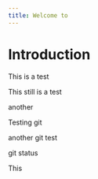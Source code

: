 ```yaml
---
title: Welcome to 
---
```


# Introduction

This is a test

This still is  a test

another

Testing git

another git test

git status

This

